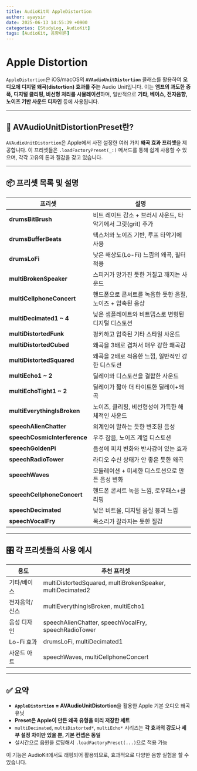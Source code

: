 ```yaml
---
title: AudioKit의 AppleDistortion
author: ayaysir
date: 2025-06-13 14:55:39 +0900
categories: [StudyLog, AudioKit]
tags: [AudioKit, 음향이론]
---
```


# Apple Distortion

`AppleDistortion`은 iOS/macOS의 **`AVAudioUnitDistortion`** 클래스를 활용하여 **오디오에 디지털 왜곡(distortion) 효과를 주는** Audio Unit입니다. 이는 **앰프의 과도한 증폭, 디지털 클리핑, 비선형 처리를 시뮬레이션**하며, 일반적으로 **기타, 베이스, 전자음향, 노이즈 기반 사운드 디자인** 등에 사용됩니다.

---

## 🧩 AVAudioUnitDistortionPreset란?

`AVAudioUnitDistortion`은 Apple에서 사전 설정한 여러 가지 **왜곡 효과 프리셋**을 제공합니다.
이 프리셋들은 `.loadFactoryPreset(_:)` 메서드를 통해 쉽게 사용할 수 있으며, 각각 고유의 톤과 질감을 갖고 있습니다.

---

## 📦 프리셋 목록 및 설명

| 프리셋                                                                  | 설명                                     |
| -------------------------------------------------------------------- | -------------------------------------- |
| **drumsBitBrush**                                                    | 비트 레이트 감소 + 브러시 사운드, 타악기에서 그릿(grit) 추가 |
| **drumsBufferBeats**                                                 | 텍스처와 노이즈 기반, 루프 타악기에 사용                |
| **drumsLoFi**                                                        | 낮은 해상도(Lo-Fi) 느낌의 왜곡, 필터 적용            |
| **multiBrokenSpeaker**                                               | 스피커가 망가진 듯한 거칠고 깨지는 사운드                |
| **multiCellphoneConcert**                                            | 핸드폰으로 콘서트를 녹음한 듯한 음질, 노이즈 + 압축된 음상     |
| **multiDecimated1 \~ 4**                                             | 낮은 샘플레이트와 비트뎁스로 변형된 디지털 디스토션           |
| **multiDistortedFunk**                                               | 펑키하고 압축된 기타 스타일 사운드                    |
| **multiDistortedCubed**                                              | 왜곡을 3배로 겹쳐서 매우 강한 왜곡감                  |
| **multiDistortedSquared**                                            | 왜곡을 2배로 적용한 느낌, 일반적인 강한 디스토션           |
| **multiEcho1 \~ 2**                                                  | 딜레이와 디스토션을 결합한 사운드                     |
| **multiEchoTight1 \~ 2**                                             | 딜레이가 짧아 더 타이트한 딜레이+왜곡                  |
| **multiEverythingIsBroken**                                          | 노이즈, 클리핑, 비선형성이 가득한 해체적인 사운드           |
| **speechAlienChatter**                                               | 외계인이 말하는 듯한 변조된 음성                     |
| **speechCosmicInterference**                                         | 우주 잡음, 노이즈 계열 디스토션                     |
| **speechGoldenPi**                                                   | 음성에 피치 변화와 반사감이 있는 효과                  |
| **speechRadioTower**                                                 | 라디오 수신 상태가 안 좋은 듯한 왜곡                  |
| **speechWaves**                                                      | 모듈레이션 + 미세한 디스토션으로 만든 음성 변화            |
| **speechCellphoneConcert**                                           | 핸드폰 콘서트 녹음 느낌, 로우패스+클리핑                |
| **speechDecimated**                                                  | 낮은 비트율, 디지털 음질 붕괴 느낌                   |
| **speechVocalFry**                                                   | 목소리가 갈라지는 듯한 질감                        |

---

## 🎛 각 프리셋들의 사용 예시

| 용도       | 추천 프리셋                                                     |
| -------- | ---------------------------------------------------------- |
| 기타/베이스   | multiDistortedSquared, multiBrokenSpeaker, multiDecimated2 |
| 전자음악/신스  | multiEverythingIsBroken, multiEcho1                        |
| 음성 디자인   | speechAlienChatter, speechVocalFry, speechRadioTower       |
| Lo-Fi 효과 | drumsLoFi, multiDecimated1                                 |
| 사운드 아트   | speechWaves, multiCellphoneConcert                         |

---

## ✅ 요약

* **`AppleDistortion` = AVAudioUnitDistortion**을 활용한 Apple 기본 오디오 왜곡 유닛
* **Preset은 Apple이 만든 왜곡 유형을 미리 저장한 세트**
* `multiDecimated`, `multiDistorted*`, `multiEcho*` 시리즈는 **각 효과의 강도나 세부 설정 차이만 있을 뿐, 기본 컨셉은 동일**
* 실시간으로 음원을 로딩해서 `.loadFactoryPreset(...)`으로 적용 가능

이 기능은 AudioKit에서도 래핑되어 활용되므로, 효과적으로 다양한 음향 실험을 할 수 있습니다.
